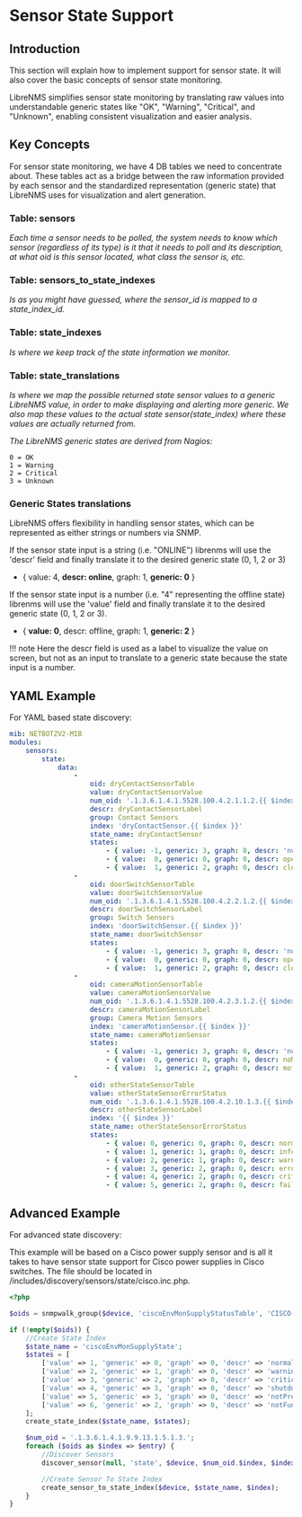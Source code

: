 # Sensor State Support

## Introduction

This section will explain how to implement support for sensor state. 
It will also cover the basic concepts of sensor state monitoring.

LibreNMS simplifies sensor state monitoring by translating raw values 
into understandable generic states like "OK", "Warning", "Critical", and 
"Unknown", enabling consistent visualization and easier analysis.

## Key Concepts

For sensor state monitoring, we have 4 DB tables we need to concentrate about. 
These tables act as a bridge between the raw information provided by each sensor 
and the standardized representation (generic state) that LibreNMS uses 
for visualization and alert generation.

### Table: sensors

*Each time a sensor needs to be polled, the system needs to know which
sensor (regardless of its type) is it that it needs to poll and its description, 
at what oid is this sensor located, what class the sensor is, etc.*

### Table: sensors_to_state_indexes

*Is as you might have guessed, where the sensor_id is mapped 
to a state_index_id.*

### Table: state_indexes

*Is where we keep track of the state information we monitor.*

### Table: state_translations

*Is where we map the possible returned state sensor values to a
generic LibreNMS value, in order to make displaying and alerting more
generic. We also map these values to the actual state
sensor(state_index) where these values are actually returned from.*

*The LibreNMS generic states are derived from Nagios:*

```
0 = OK
1 = Warning
2 = Critical
3 = Unknown
```

 ### Generic States translations

LibreNMS offers flexibility in handling sensor states, which can be represented 
as either strings or numbers via SNMP. 

If the sensor state input is a string (i.e. "ONLINE") 
librenms will use the 'descr' field and finally translate it to the desired 
generic state (0, 1, 2 or 3)
- { value: 4, **descr: online**, graph: 1, **generic: 0** }

If the sensor state input is a number (i.e. "4" representing the offline state) 
librenms will use the 'value' field and finally translate it to the desired 
generic state (0, 1, 2 or 3).  
- { **value: 0**, descr: offline, graph: 1, **generic: 2** }

!!! note
    Here the descr field is used as a label to visualize the value on screen, 
    but not as an input to translate to a generic state because the state input
    is a number.

## YAML Example

For YAML based state discovery:

```yaml
mib: NETBOTZV2-MIB
modules:
    sensors:
        state:
            data:
                -
                    oid: dryContactSensorTable
                    value: dryContactSensorValue
                    num_oid: '.1.3.6.1.4.1.5528.100.4.2.1.1.2.{{ $index }}'
                    descr: dryContactSensorLabel
                    group: Contact Sensors
                    index: 'dryContactSensor.{{ $index }}'
                    state_name: dryContactSensor
                    states:
                        - { value: -1, generic: 3, graph: 0, descr: 'null' }
                        - { value:  0, generic: 0, graph: 0, descr: open }
                        - { value:  1, generic: 2, graph: 0, descr: closed }
                -
                    oid: doorSwitchSensorTable
                    value: doorSwitchSensorValue
                    num_oid: '.1.3.6.1.4.1.5528.100.4.2.2.1.2.{{ $index }}'
                    descr: doorSwitchSensorLabel
                    group: Switch Sensors
                    index: 'doorSwitchSensor.{{ $index }}'
                    state_name: doorSwitchSensor
                    states:
                        - { value: -1, generic: 3, graph: 0, descr: 'null' }
                        - { value:  0, generic: 0, graph: 0, descr: open }
                        - { value:  1, generic: 2, graph: 0, descr: closed }
                -
                    oid: cameraMotionSensorTable
                    value: cameraMotionSensorValue
                    num_oid: '.1.3.6.1.4.1.5528.100.4.2.3.1.2.{{ $index }}'
                    descr: cameraMotionSensorLabel
                    group: Camera Motion Sensors
                    index: 'cameraMotionSensor.{{ $index }}'
                    state_name: cameraMotionSensor
                    states:
                        - { value: -1, generic: 3, graph: 0, descr: 'null' }
                        - { value:  0, generic: 0, graph: 0, descr: noMotion }
                        - { value:  1, generic: 2, graph: 0, descr: motionDetected }
                -
                    oid: otherStateSensorTable
                    value: otherStateSensorErrorStatus
                    num_oid: '.1.3.6.1.4.1.5528.100.4.2.10.1.3.{{ $index }}'
                    descr: otherStateSensorLabel
                    index: '{{ $index }}'
                    state_name: otherStateSensorErrorStatus
                    states:
                        - { value: 0, generic: 0, graph: 0, descr: normal }
                        - { value: 1, generic: 1, graph: 0, descr: info }
                        - { value: 2, generic: 1, graph: 0, descr: warning }
                        - { value: 3, generic: 2, graph: 0, descr: error }
                        - { value: 4, generic: 2, graph: 0, descr: critical }
                        - { value: 5, generic: 2, graph: 0, descr: failure }
```

## Advanced Example

For advanced state discovery:

This example will be based on a Cisco power supply sensor and is all
it takes to have sensor state support for Cisco power supplies in Cisco
switches. The file should be located in 
/includes/discovery/sensors/state/cisco.inc.php.

```php
<?php

$oids = snmpwalk_group($device, 'ciscoEnvMonSupplyStatusTable', 'CISCO-ENVMON-MIB');

if (!empty($oids)) {
    //Create State Index
    $state_name = 'ciscoEnvMonSupplyState';
    $states = [
        ['value' => 1, 'generic' => 0, 'graph' => 0, 'descr' => 'normal'],
        ['value' => 2, 'generic' => 1, 'graph' => 0, 'descr' => 'warning'],
        ['value' => 3, 'generic' => 2, 'graph' => 0, 'descr' => 'critical'],
        ['value' => 4, 'generic' => 3, 'graph' => 0, 'descr' => 'shutdown'],
        ['value' => 5, 'generic' => 3, 'graph' => 0, 'descr' => 'notPresent'],
        ['value' => 6, 'generic' => 2, 'graph' => 0, 'descr' => 'notFunctioning'],
    ];
    create_state_index($state_name, $states);

    $num_oid = '.1.3.6.1.4.1.9.9.13.1.5.1.3.';
    foreach ($oids as $index => $entry) {
        //Discover Sensors
        discover_sensor(null, 'state', $device, $num_oid.$index, $index, $state_name, $entry['ciscoEnvMonSupplyStatusDescr'], '1', '1', null, null, null, null, $entry['ciscoEnvMonSupplyState'], 'snmp', $index);

        //Create Sensor To State Index
        create_sensor_to_state_index($device, $state_name, $index);
    }
}
```
